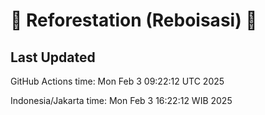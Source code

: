 
# 🌳 Reforestation (Reboisasi) 🌲

## Last Updated

GitHub Actions time: Mon Feb  3 09:22:12 UTC 2025

Indonesia/Jakarta time: Mon Feb  3 16:22:12 WIB 2025
